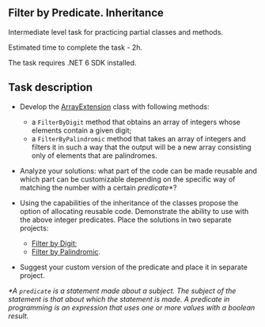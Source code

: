## Filter by Predicate. Inheritance

Intermediate level task for practicing partial classes and methods.

Estimated time to complete the task - 2h.

The task requires .NET 6 SDK installed.

## Task description ##

- Develop the [ArrayExtension](ArrayExtension) class with following methods:
    - a `FilterByDigit` method that obtains an array of integers whose elements contain a given digit;
    - a `FilterByPalindromic` method that takes an array of integers and filters it in such a way that the output will be a new array consisting only of elements that are palindromes. 

- Analyze your solutions: what part of the code can be made reusable and which part can be customizable depending on the specific way of matching the number with a certain _predicate_*?

- Using the capabilities of the inheritance of the classes propose the option of allocating reusable code. Demonstrate the ability to use  with the above integer predicates. Place the solutions in two separate projects:

    - [Filter by Digit](FilerByDigit);
    - [Filter by Palindromic](FilterByPalindromic).

- Suggest your custom version of the predicate and place it in separate project.

_*A `predicate`  is a statement made about a subject. The subject of the statement is that about which the statement is made. A predicate in programming is an expression that uses one or more values with a boolean result._
